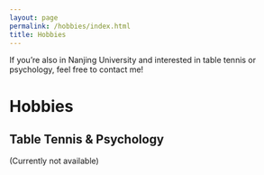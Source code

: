 ```yaml
---
layout: page
permalink: /hobbies/index.html
title: Hobbies
---
```


If you’re also in Nanjing University and interested in table tennis or psychology, feel free to contact me!

# Hobbies

## Table Tennis & Psychology

(Currently not available)


